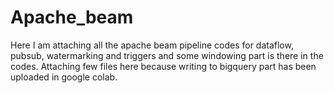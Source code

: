 # Apache_beam
Here I am attaching all the apache beam pipeline codes for dataflow, pubsub, watermarking and triggers and some windowing part is there in the codes. Attaching few files here because writing to bigquery part has been uploaded in google colab.

